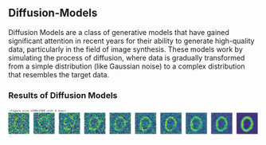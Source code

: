 ## Diffusion-Models
Diffusion Models are a class of generative models that have gained significant attention in recent years for their ability to generate high-quality data, particularly in the field of image synthesis. These models work by simulating the process of diffusion, where data is gradually transformed from a simple distribution (like Gaussian noise) to a complex distribution that resembles the target data.
### Results of Diffusion Models
<img src="Results/0.png" alt="Alt text" width="1000"/>

